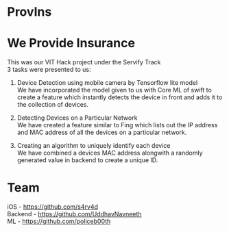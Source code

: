 # ProvIns
# We Provide Insurance  
This was our VIT Hack project under the Servify Track  
3 tasks were presented to us:  

1. Device Detection using mobile camera by Tensorflow lite model  
We have incorporated the model given to us with Core ML of swift to create a feature which instantly detects the device in front and adds it to the collection of devices.  

2. Detecting Devices on a Particular Network  
We have created a feature similar to Fing which lists out the IP address and MAC address of all the devices on a particular network.  

3. Creating an algorithm to uniquely identify each device  
We have combined a devices MAC address alongwith a randomly generated value in backend to create a unique ID.

# Team
iOS - https://github.com/s4rv4d   
Backend - https://github.com/UddhavNavneeth  
ML - https://github.com/policeb00th

